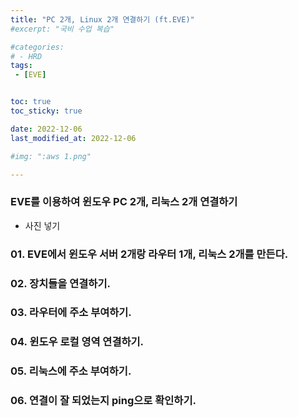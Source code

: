 ```yaml
---
title: "PC 2개, Linux 2개 연결하기 (ft.EVE)"
#excerpt: "국비 수업 복습"

#categories:
# - HRD
tags:
 - [EVE]


toc: true
toc_sticky: true

date: 2022-12-06
last_modified_at: 2022-12-06

#img: ":aws 1.png"

---
```


<!-- outline-start -->



### EVE를 이용하여 윈도우 PC 2개, 리눅스 2개 연결하기

- 사진 넣기


### 01. EVE에서 윈도우 서버 2개랑 라우터 1개, 리눅스 2개를 만든다.

### 02. 장치들을 연결하기.

### 03. 라우터에 주소 부여하기.

### 04. 윈도우 로컬 영역 연결하기.

### 05. 리눅스에 주소 부여하기.

### 06. 연결이 잘 되었는지 ping으로 확인하기.

